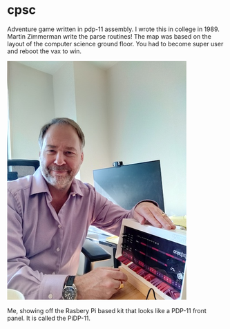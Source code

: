 # cpsc
Adventure game written in pdp-11 assembly. I wrote this in college in 1989. Martin Zimmerman write the parse routines! The map was based on the layout of the computer science ground floor. You had to become super user and reboot the vax to win.

![img](https://github.com/kjs452/cpsc/blob/main/kenpdp11.jpg "Me with the PiDP-11")

Me, showing off the Rasbery Pi based kit that looks like a PDP-11 front panel. It is called the PiDP-11.
